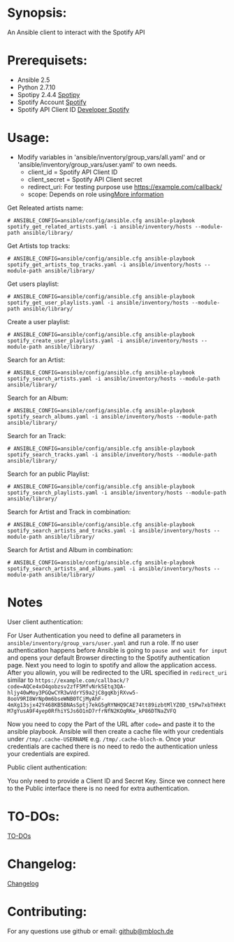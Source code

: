 # Synopsis:
An Ansible client to interact with the Spotify API

# Prerequisets:
* Ansible 2.5
* Python 2.7.10
* Spotipy 2.4.4 [Spotipy](https://github.com/plamere/spotipy)
* Spotify Account [Spotify](https://spotify.com)
* Spotify API Client ID [Developer Spotify](https://developer.spotify.com/dashboard/login)

# Usage:

* Modify variables in 'ansible/inventory/group_vars/all.yaml' and or 'ansible/inventory/group_vars/user.yaml'  to own needs.
  - client_id = Spotify API Client ID
  - client_secret = Spotify API Client secret
  - redirect_uri: For testing purpose use https://example.com/callback/
  - scope: Depends on role using[More information](https://developer.spotify.com/web-api/using-scopes/)

Get Releated artists name:
```
# ANSIBLE_CONFIG=ansible/config/ansible.cfg ansible-playbook spotify_get_related_artists.yaml -i ansible/inventory/hosts --module-path ansible/library/
```

Get Artists top tracks:
```
# ANSIBLE_CONFIG=ansible/config/ansible.cfg ansible-playbook spotify_get_artists_top_tracks.yaml -i ansible/inventory/hosts --module-path ansible/library/
```

Get users playlist:
```
# ANSIBLE_CONFIG=ansible/config/ansible.cfg ansible-playbook spotify_get_user_playlists.yaml -i ansible/inventory/hosts --module-path ansible/library/
```

Create a user playlist:
```
# ANSIBLE_CONFIG=ansible/config/ansible.cfg ansible-playbook spotify_create_user_playlists.yaml -i ansible/inventory/hosts --module-path ansible/library/
```

Search for an Artist:
```
# ANSIBLE_CONFIG=ansible/config/ansible.cfg ansible-playbook spotify_search_artists.yaml -i ansible/inventory/hosts --module-path ansible/library/
```

Search for an Album:
```
# ANSIBLE_CONFIG=ansible/config/ansible.cfg ansible-playbook spotify_search_albums.yaml -i ansible/inventory/hosts --module-path ansible/library/
```

Search for an Track:
```
# ANSIBLE_CONFIG=ansible/config/ansible.cfg ansible-playbook spotify_search_tracks.yaml -i ansible/inventory/hosts --module-path ansible/library/
```

Search for an public Playlist:
```
# ANSIBLE_CONFIG=ansible/config/ansible.cfg ansible-playbook spotify_search_playlists.yaml -i ansible/inventory/hosts --module-path ansible/library/
```

Search for Artist and Track in combination:
```
# ANSIBLE_CONFIG=ansible/config/ansible.cfg ansible-playbook spotify_search_artists_and_tracks.yaml -i ansible/inventory/hosts --module-path ansible/library/
```

Search for Artist and Album in combination:
```
# ANSIBLE_CONFIG=ansible/config/ansible.cfg ansible-playbook spotify_search_artists_and_albums.yaml -i ansible/inventory/hosts --module-path ansible/library/
```

# Notes

User client authentication:


 For User Authentication you need to define all parameters in `ansible/inventory/group_vars/user.yaml` and run a role.
 If no user authentication happens before Ansible is going to `pause and wait for input` and opens your default Browser directing to the Spotify authentication page. Next you need to login to spotify and allow the application access. After you allowin, you will be redirected to the URL specified in `redirect_uri` similar to
 `https://example.com/callback/?code=AQCe4xO4qobzsv2zfF5MfvNrk5Etq3QA-hljy40wMoy3PGQwCYR3wVdrYS9a2jC8gqKbjRXvw5-8ooV9RI8WrNp0m6bseWNB0TCjMyAhF-4mXg13sjx42Y468KB5BNAsSptj7ekG5gRYNHQ9CAE74tt89izbtMlYZ0D_tSPw7xbTHhKtM7gYusA9F4yep0RfhiYSJs6O1nD7rfrNfN2KOqRKw_kP86DTNaZVFQ`

 Now you need to copy the Part of the URL after `code=` and paste it to the ansible playbook. Ansible will then create a cache file with your credentials under `/tmp/.cache-USERNAME` e.g. `/tmp/.cache-bloch-m`. Once your credentials are cached there is no need to redo the authentication unless your credentials are expired.


Public client authentication:


You only need to provide a Client ID and Secret Key. Since we connect here to the Public interface there is no need for extra authentication.


# TO-DOs:
[TO-DOs](./TODO.md)

# Changelog:
[Changelog](./CHANGELOG.md)

# Contributing:
For any questions use github or email: github@mbloch.de
